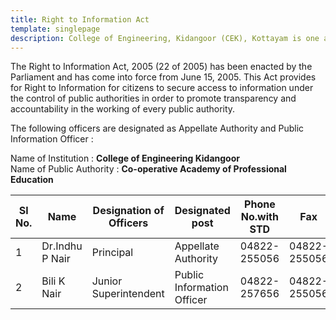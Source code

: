 ```yaml
---
title: Right to Information Act
template: singlepage
description: College of Engineering, Kidangoor (CEK), Kottayam is one among the premier institutions in the state. The college is governed by the Co-operative Academy of Professional Education established by the Government of Kerala. The admissions are based on the rank obtained by the students in the State Entrance examinations and functioning of the college is according to the rules and regulations formulated by the Government of Kerala.
---
```


The Right to Information Act, 2005 (22 of 2005) has been enacted by the Parliament and has come into force from June 15, 2005. This Act provides for Right to Information for citizens to secure access to information under the control of public authorities in order to promote transparency and accountability in the working of every public authority.

The following officers are designated as Appellate Authority and Public Information Officer :

Name of Institution :   **College of Engineering Kidangoor** <br>
Name of Public Authority :  **Co-operative Academy of Professional Education**

| Sl No. | Name | Designation of Officers | Designated post | Phone No.with STD | Fax | Email |
|--------|---------------------|-------------------------|----------------------------|-------------------|--------------|-------------------|
| 1 | Dr.Indhu P Nair | Principal | Appellate Authority | 04822-255056 | 04822-255056 | cekcape@gmail.com |
| 2 | Bili K Nair | Junior Superintendent | Public Information Officer | 04822-257656 | 04822-255056 | cekcape@gmail.com |

